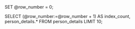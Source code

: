 SET @row_number = 0;

SELECT 
    (@row_number:=@row_number + 1) AS index_count,
    person_details.*
FROM 
    person_details
LIMIT 10;

